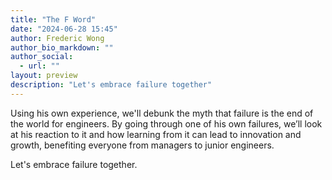 ```yaml
---
title: "The F Word"
date: "2024-06-28 15:45"
author: Frederic Wong
author_bio_markdown: ""
author_social:
  - url: ""
layout: preview
description: "Let's embrace failure together"
---
```


Using his own experience, we'll debunk the myth that failure is the end of the world for engineers. By going through one of his own failures, we’ll look at his reaction to it and how learning from it can lead to innovation and growth, benefiting everyone from managers to junior engineers.

Let's embrace failure together.
